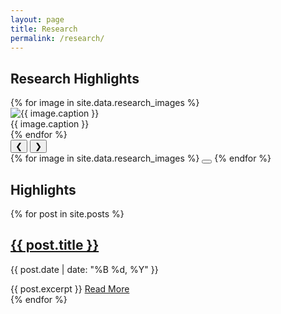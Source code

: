 ```yaml
---
layout: page
title: Research
permalink: /research/
---
```


## Research Highlights

<div class="research-carousel" data-images='{{ site.data.research_images | jsonify }}'>
    <div class="carousel-container">
        <div class="carousel-track">
            {% for image in site.data.research_images %}
            <div class="carousel-slide">
                <img src="{{ '/assets/images/research/' | append: image.file | relative_url }}" 
                     alt="{{ image.caption }}">
                <div class="carousel-caption">{{ image.caption }}</div>
            </div>
            {% endfor %}
        </div>
        <button class="carousel-button prev">❮</button>
        <button class="carousel-button next">❯</button>
        <div class="carousel-indicators">
            {% for image in site.data.research_images %}
            <button class="carousel-indicator" aria-label="Go to slide {{ forloop.index }}"></button>
            {% endfor %}
        </div>
    </div>
</div>

<h2>Highlights</h2>

<div class="blog-posts">
  {% for post in site.posts %}
    <article class="post-preview">
      <h2><a href="{{ post.url | relative_url }}">{{ post.title }}</a></h2>
      <p class="post-meta">{{ post.date | date: "%B %d, %Y" }}</p>
      {{ post.excerpt }}
      <a href="{{ post.url | relative_url }}" class="read-more">Read More</a>
    </article>
  {% endfor %}
</div>